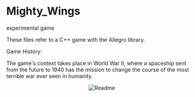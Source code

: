 # Mighty_Wings
experimental game

These files refer to a C++ game with the Allegro library.

Game History:

The game's context takes place in World War II, where a spaceship sent from the future to 1940 has the mission to change the course of the most terrible war ever seen in humanity.

<p align="center"><img src="https://github.com/Edu2805/Mighty_Wings/blob/main/imagens/start.bpm" title="Readme"/></p>
